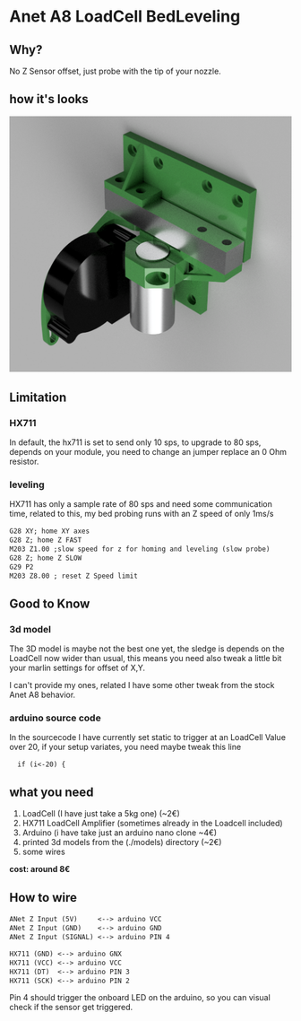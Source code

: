 # Anet A8 LoadCell BedLeveling

## Why?
No Z Sensor offset, just probe with the tip of your nozzle.

## how it's looks

![3d render of model](./sledge.png)

## Limitation

### HX711
In default, the hx711 is set to send only 10 sps, to upgrade to 80 sps, depends on your module, you need to change an jumper replace an 0 Ohm resistor.

### leveling
HX711 has only a sample rate of 80 sps and need some communication time, related to this, my bed probing runs with an Z speed of only 1ms/s

```gcode
G28 XY; home XY axes
G28 Z; home Z FAST
M203 Z1.00 ;slow speed for z for homing and leveling (slow probe)
G28 Z; home Z SLOW
G29 P2
M203 Z8.00 ; reset Z Speed limit
```

## Good to Know
### 3d model
The 3D model is maybe not the best one yet, the sledge is depends on the LoadCell now wider than usual, this means you need also tweak a little bit your marlin settings for offset of X,Y.

I can't provide my ones, related I have some other tweak from the stock Anet A8 behavior.

### arduino source code
In the sourcecode I have currently set static to trigger at an LoadCell Value over 20, if your setup variates, you need maybe tweak this line
```
  if (i<-20) {
```

## what you need

1. LoadCell (I have just take a 5kg one) (~2€)
1. HX711 LoadCell Amplifier (sometimes already in the Loadcell included)
1. Arduino (i have take just an arduino nano clone ~4€)
1. printed 3d models from the (./models) directory (~2€)
1. some wires

**cost: around 8€**

## How to wire

```
ANet Z Input (5V)     <--> arduino VCC
ANet Z Input (GND)    <--> arduino GND
ANet Z Input (SIGNAL) <--> arduino PIN 4
```

```
HX711 (GND) <--> arduino GNX
HX711 (VCC) <--> arduino VCC
HX711 (DT)  <--> arduino PIN 3
HX711 (SCK) <--> arduino PIN 2
```

Pin 4 should trigger the onboard LED on the arduino, so you can visual check if the sensor get triggered.
